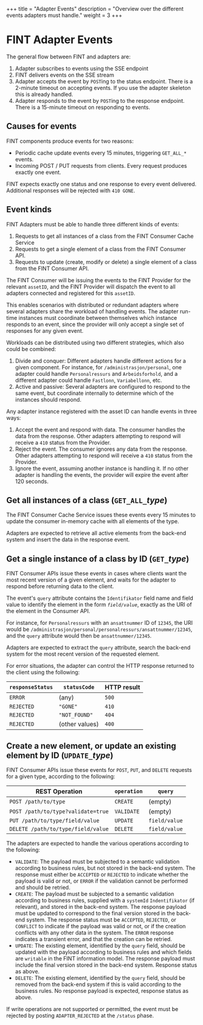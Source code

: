 +++
title = "Adapter Events"
description = "Overview over the different events adapters must handle."
weight = 3
+++

# FINT Adapter Events

The general flow between FINT and adapters are:

1. Adapter subscribes to events using the SSE endpoint
1. FINT delivers events on the SSE stream
1. Adapter accepts the event by `POST`ing to the status endpoint.  There is a 2-minute timeout on accepting events. If you use the adapter skeleton this is already handled.
1. Adapter responds to the event by `POST`ing to the response endpoint.  There is a 15-minute timeout on responding to events.

## Causes for events

FINT components produce events for two reasons:
- Periodic cache update events every 15 minutes, triggering `GET_ALL_*` events.
- Incoming POST / PUT requests from clients.  Every request produces exactly one event.

FINT expects exactly one status and one response to every event delivered.  Additional responses will be rejected with `410 GONE`.

## Event kinds

FINT Adapters must be able to handle three different kinds of events:

  1. Requests to get all instances of a class from the FINT Consumer Cache Service
  1. Requests to get a single element of a class from the FINT Consumer API.
  1. Requests to update (create, modify or delete) a single element of a class from the FINT Consumer API.

The FINT Consumer will be issuing the events to the FINT Provider for the relevant `assetID`, and the FINT Provider will dispatch the event to all adapters connected and registered for this `assetID`.

This enables scenarios with distributed or redundant adapters where several adapters share the workload of handling events.  The adapter run-time instances must coordinate between themselves which instance responds to an event, since the provider will only accept a single set of responses for any given event.

Workloads can be distributed using two different strategies, which also could be combined:

  1. Divide and conquer: Different adapters handle different actions for a given component.  For instance, for `/administrasjon/personal`, one adapter could handle `Personalressurs` and `Arbeidsforhold`, and a different adapter could handle `Fastlonn`, `Variabellonn`, etc.
  1. Active and passive:  Several adapters are configured to respond to the same event, but coordinate internally to determine which of the instances should respond.

Any adapter instance registered with the asset ID can handle events in three ways:

  1. Accept the event and respond with data.  The consumer handles the data from the response.  Other adapters attempting to respond will receive a `410` status from the Provider.
  1. Reject the event.  The consumer ignores any data from the response.  Other adapters attempting to respond will receive a `410` status from the Provider.
  1. Ignore the event, assuming another instance is handling it.  If no other adapter is handling the events, the provider will expire the event after 120 seconds.

## Get all instances of a class (`GET_ALL_`_type_)

The FINT Consumer Cache Service issues these events every 15 minutes to update the consumer in-memory cache with all elements of the type.

Adapters are expected to retrieve all active elements from the back-end system and insert the data in the response event.

## Get a single instance of a class by ID (`GET_`_type_)

FINT Consumer APIs issue these events in cases where clients want the most recent version of a given element, and waits for the adapter to respond before returning data to the client.

The event's `query` attribute contains the `Identifikator` field name and field value to identify the element in the form _`field/value`_, exactly as the URI of the element in the Consumer API.

For instance, for `Personalressurs` with an `ansattnummer` ID of `12345`, the URI would be `/administrasjon/personal/personalressurs/ansattnummer/12345`, and the `query` attribute would then be `ansattnummer/12345`.

Adapters are expected to extract the `query` attribute, search the back-end system for the most recent version of the requested element.

For error situations, the adapter can control the HTTP response returned to the client using the following:

| `responseStatus` | `statusCode`   | HTTP result |
|------------------|----------------|-------------|
| `ERROR`          | (any)          | `500`       |
| `REJECTED`       | `"GONE"`       | `410`       |
| `REJECTED`       | `"NOT_FOUND"`  | `404`       |
| `REJECTED`       | (other values) | `400`       |

## Create a new element, or update an existing element by ID (`UPDATE_`_type_)

FINT Consumer APIs issue these events for `POST`, `PUT`, and `DELETE` requests for a given type, according to the following:

| REST Operation                     | `operation`| `query`       |
|------------------------------------|------------|---------------|
| `POST /path/to/type`               | `CREATE`   | (empty)       |
| `POST /path/to/type?validate=true` | `VALIDATE` | (empty)       |
| `PUT /path/to/type/field/value`    | `UPDATE`   | `field/value` |
| `DELETE /path/to/type/field/value` | `DELETE`   | `field/value` |

The adapters are expected to handle the various operations according to the following:

  - `VALIDATE`: The payload must be subjected to a semantic validation according to business rules, but not stored in the back-end system.  The response must either be `ACCEPTED` or `REJECTED` to indicate whether the payload is valid or not, or `ERROR` if the validation cannot be performed and should be retried.
  - `CREATE`: The payload must be subjected to a semantic validation according to business rules, supplied with a `systemId` `Indentifikator` (if relevant), and stored in the back-end system.  The response payload must be updated to correspond to the final version stored in the back-end system.  The response status must be `ACCEPTED`, `REJECTED`, or `CONFLICT` to indicate if the payload was valid or not, or if the creation conflicts with any other data in the system.  The `ERROR` response indicates a transient error, and that the creation can be retried.
  - `UPDATE`: The existing element, identified by the `query` field, should be updated with the payload according to business rules and which fields are `writable` in the FINT information model.  The response payload must include the final version stored in the back-end system.  Response status as above.
  - `DELETE`: The existing element, identified by the `query` field, should be removed from the back-end system if this is valid according to the business rules.  No response payload is expected, response status as above.

If write operations are not supported or permitted, the event must be rejected by posting `ADAPTER_REJECTED` at the `/status` phase.
